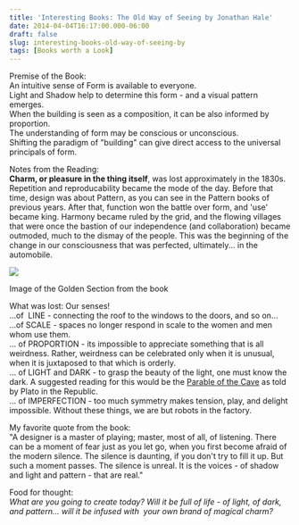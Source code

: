 ```yaml
---
title: 'Interesting Books: The Old Way of Seeing by Jonathan Hale'
date: 2014-04-04T16:17:00.000-06:00
draft: false
slug: interesting-books-old-way-of-seeing-by
tags: [Books worth a Look]
---
```


Premise of the Book:  
An intuitive sense of Form is available to everyone.  
Light and Shadow help to determine this form - and a visual pattern emerges.  
When the building is seen as a composition, it can be also informed by proportion.  
The understanding of form may be conscious or unconscious.  
Shifting the paradigm of "building" can give direct access to the universal principals of form.  
  
Notes from the Reading:  
**Charm, or pleasure in the thing itself**, was lost approximately in the 1830s. Repetition and reproducability became the mode of the day. Before that time, design was about Pattern, as you can see in the Pattern books of previous years. After that, function won the battle over form, and 'use' became king. Harmony became ruled by the grid, and the flowing villages that were once the bastion of our independence (and collaboration) became outmoded, much to the dismay of the people. This was the beginning of the change in our consciousness that was perfected, ultimately... in the automobile.  
  

![](/images/blog/legacy/hale001+%2528Medium%2529.jpg)

Image of the Golden Section from the book

  
  
What was lost: Our senses!  
...of  LINE - connecting the roof to the windows to the doors, and so on...  
...of SCALE - spaces no longer respond in scale to the women and men whom use them.  
... of PROPORTION - its impossible to appreciate something that is all weirdness. Rather, weirdness can be celebrated only when it is unusual, when it is juxtaposed to that which is orderly.  
... of LIGHT and DARK - to grasp the beauty of the light, one must know the dark. A suggested reading for this would be the [Parable of the Cave](http://en.wikipedia.org/wiki/Allegory_of_the_Cave) as told by Plato in the Republic.  
... of IMPERFECTION - too much symmetry makes tension, play, and delight impossible. Without these things, we are but robots in the factory.  
  
My favorite quote from the book:  
"A designer is a master of playing; master, most of all, of listening. There can be a moment of fear just as you let go, when you first become afraid of the modern silence. The silence is daunting, if you don't try to fill it up. But such a moment passes. The silence is unreal. It is the voices - of shadow and light and pattern - that are real."  
  
Food for thought:  
_What are you going to create today? Will it be full of life - of light, of dark, and pattern... will it be infused with  your own brand of magical charm?_